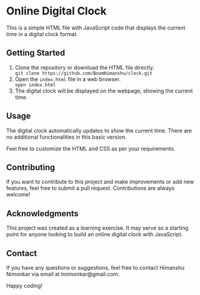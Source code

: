 <!DOCTYPE html>
<html lang="en">
<head>
  <meta charset="UTF-8">
  <meta name="viewport" content="width=device-width, initial-scale=1.0">
  <title>Online Digital Clock - README</title>
</head>
<body>
  <h1>Online Digital Clock</h1>

  <p>This is a simple HTML file with JavaScript code that displays the current time in a digital clock format.</p>

  <h2>Getting Started</h2>

  <ol>
    <li>Clone the repository or download the HTML file directly.</li>
    <code>git clone https://github.com/BoomHimanshu/clock.git</code>
    <li>Open the <code>index.html</code> file in a web browser.</li>
    <code>open index.html</code>
    <li>The digital clock will be displayed on the webpage, showing the current time.</li>
  </ol>

  <h2>Usage</h2>

  <p>The digital clock automatically updates to show the current time. There are no additional functionalities in this basic version.</p>

  <p>Feel free to customize the HTML and CSS as per your requirements.</p>

  <h2>Contributing</h2>

  <p>If you want to contribute to this project and make improvements or add new features, feel free to submit a pull request. Contributions are always welcome!</p>

  <h2>Acknowledgments</h2>

  <p>This project was created as a learning exercise. It may serve as a starting point for anyone looking to build an online digital clock with JavaScript.</p>

  <h2>Contact</h2>

  <p>If you have any questions or suggestions, feel free to contact Himanshu Nimonkar via email at hnimonkar@gmail.com.</p>

  <p>Happy coding!</p>
</body>
</html>

